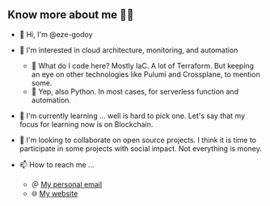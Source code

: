 ## Know more about me :man_technologist:

- 👋 Hi, I'm @eze-godoy
 
- 👀 I'm interested in cloud architecture, monitoring, and automation
  - 👾 What do I code here? Mostly IaC. A lot of Terraform. But keeping an eye on other technologies like Pulumi and Crossplane, to mention some.
  - 🐍 Yep, also Python. In most cases, for serverless function and automation.

- 🌱 I'm currently learning ... well is hard to pick one. Let's say that my focus for learning now is on Blockchain.
 
- 💞️ I'm looking to collaborate on open source projects. I think it is time to participate in some projects with social impact. Not everything is money.

- 📫 How to reach me ...
  - ＠ [My personal email](mailto:contact@ezegodoy.com)
  - 🌐 [My website](https://ezegodoy.com)
